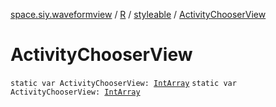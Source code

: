 [space.siy.waveformview](../../index.md) / [R](../index.md) / [styleable](index.md) / [ActivityChooserView](./-activity-chooser-view.md)

# ActivityChooserView

`static var ActivityChooserView: `[`IntArray`](https://kotlinlang.org/api/latest/jvm/stdlib/kotlin/-int-array/index.html)
`static var ActivityChooserView: `[`IntArray`](https://kotlinlang.org/api/latest/jvm/stdlib/kotlin/-int-array/index.html)